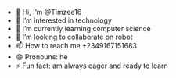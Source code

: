 - 👋 Hi, I’m @Timzee16
- 👀 I’m interested in technology
- 🌱 I’m currently learning computer science
- 💞️ I’m looking to collaborate on robot
- 📫 How to reach me +2349167151683
- 😄 Pronouns: he
- ⚡ Fun fact: am always eager and ready to learn

<!---
Timzee16/Timzee16 is a ✨ special ✨ repository because its `README.md` (this file) appears on your GitHub profile.
You can click the Preview link to take a look at your changes.
--->

